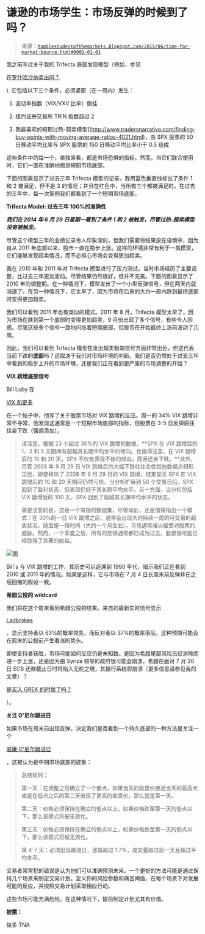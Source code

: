 <!--yml

类别：未分类

日期：2024-05-18 03:19:10

-->

# 谦逊的市场学生：市场反弹的时候到了吗？

> 来源：[`humblestudentofthemarkets.blogspot.com/2015/06/time-for-market-bounce.html#0001-01-01`](https://humblestudentofthemarkets.blogspot.com/2015/06/time-for-market-bounce.html#0001-01-01)

我之前写过关于我的 Trifecta 底部发现模型（例如，参见

[在罗什哈沙纳卖出吗？](http://humblestudentofthemarkets.blogspot.com/2014/09/sell-rosh-hashanah.html)

). 它包括以下三个条件，必须紧密（在一周内）发生：

1.  波动率指数（VIX/VXV 比率）倒挂

1.  纽约证券交易所 TRIN 指数超过 2

1.  我最喜欢的短期过热-超卖模型](http://www.tradersnarrative.com/finding-buy-points-with-moving-average-ratios-4021.html)，由 SPX 股票的 50 日移动平均比率与 SPX 股票的 150 日移动平均比率小于 0.5 组成

这些条件中的每一个，单独来看，都是市场恐惧的指标。然而，当它们联合使用时，它们一直在准确地预测短期市场底部。

下面的图表显示了过去三年 Trifecta 模型的记录。我用蓝色垂直线标出了条件 1 和 2 被满足，但不是 3 的情况；并且在红色中，当所有三个都被满足时。在过去的三年中，每一次案例我们都看到了一个短期市场底部。

**Trifecta Model: 过去三年 100%的准确性**

***我们在 2014 年 6 月 29 日星期一看到了条件 1 和 2 被触发，尽管过热-超卖模型没有被触发。***

尽管这个模型三年的业绩记录令人印象深刻，但我们需要将结果放在语境中，因为自从 2011 年底部以来，股市一直在稳步上涨。这样的环境非常有利于一类模型，它们能够发现超卖情况，而不必担心市场会变得更加超卖。

我在 2010 年和 2011 年对 Trifecta 模型进行了压力测试，当时市场经历了主要调整，比过去三年更加波动。尽管结果仍然很好，但并不完美。下面的图表显示了 2010 年的调整期。在一种情况下，模型发出了一个小型反弹信号，但在两天内就消退了。在另一种情况下，它太早了，因为市场在后来的大约一周内跌到最终底部时变得更加超卖。

我们可以看到 2011 年也有类似的模式。2011 年 8 月，Trifecta 模型太早了，因为市场在跌到第一个底部时变得更加超卖。9 月份出现了多个信号，有些令人困惑。尽管这些多个信号一致地闪烁着短期底部，但股市在开始最终上涨前波动了几周。

因此，我们可以看到 Trifecta 模型在发出超卖极端信号方面非常出色，但这代表当前下跌的**底部**吗？这取决于我们对市场环境的判断。我们是否仍然处于过去三年中看到的稳步上升的市场环境，还是我们正在看到更严重的市场调整的开始？

**VIX 跳增底部信号**

Bill Luby 在

[VIX 和更多](http://vixandmore.blogspot.com/2015/06/todays-34-vix-spike-and-what-to-expect.html)

在一个帖子中，他写了关于股票市场对 VIX 跳增的反应。周一的 34% VIX 跳增非常不寻常，他发现这通常是一个短期市场底部的指标，但股票在 3-5 日反弹后往往会下跌（强调添加）。

> 请注意，根据 23 个超过 30%的 VIX 跳增的数据，**SPX 在 VIX 跳增后的 1、3 和 5 天期间有超越其长期平均水平的倾向。也值得注意，在 VIX 跳增后的 10 和 20 天，SPX 不仅有表现不佳的倾向，而且还会下跌。**此外，尽管 2008 年 9 月 29 日 VIX 跳增后的大幅下跌往往会使其他数据点相形见绌，即使移除了 2008 年 9 月 29 日的 VIX 跳增，结果显示 SPX 在 VIX 跳增后的 10 和 20 天期间仍然亏损。当分析扩展到 50 个交易日后，SPX 回到了盈利状态，但表现仍低于其长期平均水平。另一方面，当分析包括 VIX 跳增后的 100 天，SPX 回到了超越其长期平均水平的状态。
> 
> 需要注意的是，这是一个有限的数据集，尽管如此，还是值得指出一个模式：在 30%的一日 VIX 跳增之后，通常会出现大约持续一周的可交易的超卖状况，随后是一段时间（大约一个月左右），市场通常难以接受对股票的威胁。然而，一个季度之后，所有的恐惧通常都已成为过去，股票很可能已经取得了显著的收益。

![图](https://blogger.googleusercontent.com/img/b/R29vZ2xl/AVvXsEiMvmz8iR5QvVNm7glIxbV8-qYe_V6MbcSn5_eFu1NX7GOQm_LX14RiSbxA8A5o4OQMVXAoIMAeuioOP7NtUa-rSs5NCUq3nslpA2u6JM9xVcnRKuF4iZeySFUXolNvNeugelJJ-1N_t_Y/s1600/History+of+30pct+VIX+Spikes+062915%255B6%255D.png)

Bill`s 与 VIX 跳增的工作，其历史可以追溯到 1990 年代，暗示我们正在看到 2010 或 2011 年的情况。如果是这样，它与市场在 7 月 4 日长周末前反弹并在之后回撤的假设一致。

**希腊公投的 wildcard**

我们将在这个周末看到希腊公投的结果。来自的最新实时信号显示

[Ladbrokes](https://twitter.com/LadPolitics/status/615813458261467136)

，显示支持者以 63%的概率领先，而反对者以 37%的概率落后。这种预期可能会在周末的公投前产生看涨的势头。

即使支持者获胜，市场可能如何反应仍是未知数。是因为希腊尾部风险已经消除而进一步上涨，还是因为由 Syriza 领导的政府很可能会崩溃，希腊在面对 7 月 20 日 ECB 还款截止日时将陷入无舵之境，其银行系统将崩溃（更多信息请参见我的文章）？

[是买入 GREK 的时候了吗？](http://humblestudentofthemarkets.blogspot.com/2015/06/time-to-buy-grek.html)

）。

**关注 O'尼尔跟进日**

如果市场在周末前出现反弹，决定我们是否看到一个持久底部的一种方法是关注一个

[威廉·O'尼尔跟进日](https://www.tradestation.com/education/labs/analysis-concepts/identifying-market-bottoms)

，这被认为是中期市场底部的迹象：

> 总结规则：
> 
> 第一天：在调整之后确立了一个低点，如果当天的收盘价接近当天的最高点或是在低点之后的第二天出现了更高的收盘价，那么就是第一天。
> 
> 第二天：价格必须保持在确立的低点以上。如果价格跌至第一天的低点以下，那么该模式将被无效化。
> 
> 第三天：价格必须保持在确立的低点以上。如果价格跌至第一天的低点以下，那么该模式将被无效化。
> 
> 第 4-7 天：必须出现跟进日，涨幅超过 1.7%，成交量超过前一天且超过平均水平。

交易者常常犯的错误是认为他们可以准确预测未来。一个更好的方法可能是通过保持几个场景来制定交易计划。定义你的风险参数和痛苦阈值，在每个场景下对发展可能的反应，并按照交易计划采取相应行动。

这些市场可能充满危险。在这种情况下，提前制定计划尤其有价值。

**披露：**

做多 TNA
